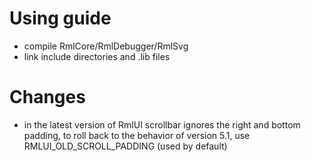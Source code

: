 # Using guide
- compile RmlCore/RmlDebugger/RmlSvg
- link include directories and .lib files

# Changes
- in the latest version of RmlUI scrollbar ignores the right and bottom padding, to roll back to the behavior of version 5.1, use RMLUI_OLD_SCROLL_PADDING (used by default)